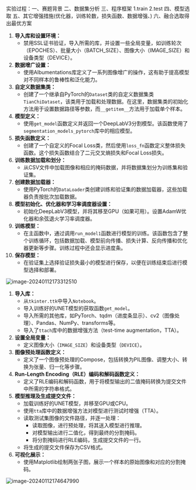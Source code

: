 实验过程：一、赛题背景
二、数据集分析
三、程序框架
1.train
2.test
四、模型选取
五、其它增强措施(优化器，训练轮数，损失函数、数据增强、)
六、融合选取得出最优方案



1. **导入库和设置环境：**
   - 禁用SSL证书验证，导入所需的库，并设置一些全局变量，如训练轮次（EPOCHES）、批量大小（BATCH_SIZE）、图像大小（IMAGE_SIZE）和设备类型（DEVICE）。
2. **数据增广设置：**
   - 使用Albumentations库定义了一系列图像增广的操作，这有助于提高模型对不同样本的鲁棒性和泛化能力。
3. **自定义数据集类：**
   - 创建了一个继承自PyTorch的`Dataset`类的自定义数据集类`TianChiDataset`，该类用于加载和处理数据。在这里，数据集类的初始化方法用于设置数据路径等参数，而`__getitem__`方法用于加载单个样本。
4. **模型定义：**
   - 使用`get_model`函数定义并返回一个DeepLabV3分割模型。该函数使用了`segmentation_models_pytorch`库中的相应模型。
5. **损失函数定义：**
   - 创建了一个自定义的Focal Loss类，然后使用`loss_fn`函数定义整体损失函数。这个损失函数结合了二元交叉熵损失和Focal Loss损失。
6. **训练数据加载和划分：**
   - 从CSV文件中加载图像和相应的掩码数据，并将数据集划分为训练集和验证集。
7. **创建数据加载器：**
   - 使用PyTorch的`DataLoader`类创建训练和验证集的数据加载器，这些加载器负责按批次加载数据。
8. **模型初始化、优化器和学习率调度器设置：**
   - 初始化DeepLabV3模型，并将其移至GPU（如果可用）。设置AdamW优化器和余弦退火学习率调度器。
9. **训练模型：**
   - 在主函数中，通过调用`run_model1`函数进行模型的训练。该函数包含了整个训练循环，包括数据加载、模型前向传播、损失计算、反向传播和优化器更新等步骤。训练过程中还会显示进度条。
10. **保存模型：**
    - 在验证集上选择验证损失最小的模型进行保存，以便在训练结束后进行模型选择和部署。



![image-20240112173312510](C:\Users\admin\AppData\Roaming\Typora\typora-user-images\image-20240112173312510.png)

1. **导入库：**
   - 从`tkinter.ttk`中导入`Notebook`。
   - 导入训练好的UNET模型的获取函数`get_model`。
   - 导入所需的其他库，如PyTorch、tqdm（进度条显示）、cv2（图像处理）、Pandas、NumPy、transforms等。
   - 导入了`ttach`库中的数据增强方法（test-time augmentation，TTA）。
2. **设置全局变量：**
   - 定义图像大小（`IMAGE_SIZE`）和设备类型（`DEVICE`）。
3. **图像预处理函数定义：**
   - 定义了一个图像预处理的Compose，包括转换为PIL图像、调整大小、转换为张量、归一化等步骤。
4. **Run-Length Encoding（RLE）编码和解码函数定义：**
   - 定义了RLE编码和解码函数，用于将模型输出的二值掩码转换为提交文件中所需的字符串格式。
5. **模型推理及生成提交文件：**
   - 加载训练好的UNET模型，并移至GPU或CPU。
   - 使用`tta`库中的数据增强方法对模型进行测试时增强（TTA）。
   - 读取测试集图像的文件路径，并逐一处理：
     - 读取图像，进行预处理，将其送入模型进行推理。
     - 对模型输出进行二值化，得到最终的分割掩码。
     - 将分割掩码进行RLE编码，生成提交文件的一行。
   - 将生成的提交文件保存为CSV格式。
6. **可视化展示：**
   - 使用Matplotlib绘制两张子图，展示一个样本的原始图像和对应的分割掩码。

![image-20240112174647990](C:\Users\admin\AppData\Roaming\Typora\typora-user-images\image-20240112174647990.png)